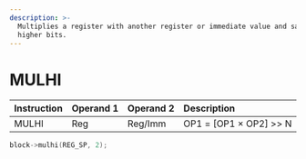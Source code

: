 ```yaml
---
description: >-
  Multiplies a register with another register or immediate value and saves the
  higher bits.
---
```


# MULHI

| Instruction | Operand 1 | Operand 2 | Description |
| :--- | :--- | :--- | :--- |
| MULHI | Reg | Reg/Imm | OP1 = \[OP1 × OP2\] &gt;&gt; N |

```cpp
block->mulhi(REG_SP, 2);
```

